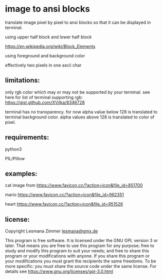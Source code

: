 image to ansi blocks
====================

translate image pixel by pixel to ansi blocks
so that it can be displayed in terminal.

using upper half block and lower half block

https://en.wikipedia.org/wiki/Block_Elements

using foreground and background color

effectively two pixels in one ascii char

limitations:
------------

only rgb color which may or may not be supported by your terminal.
see here for list of terminal supporting rgb:
https://gist.github.com/XVilka/8346728

terminal has no transparency.
for now alpha value below 128 is translated to terminal background color.
alpha values above 128 is translated to color of pixel.

requirements:
-------------

python3

PIL/Pillow

examples:
---------

cat image from https://www.favicon.cc/?action=icon&file_id=851700

mario https://www.favicon.cc/?action=icon&file_id=962351

heart https://www.favicon.cc/?action=icon&file_id=951526

license:
--------

Copyright Lesmana Zimmer lesmana@gmx.de

This program is free software.
It is licensed under the GNU GPL version 3 or later.
That means you are free to use this program for any purpose;
free to study and modify this program to suit your needs;
and free to share this program or your modifications with anyone.
If you share this program or your modifications
you must grant the recipients the same freedoms.
To be more specific: you must share the source code under the same license.
For details see https://www.gnu.org/licenses/gpl-3.0.html

